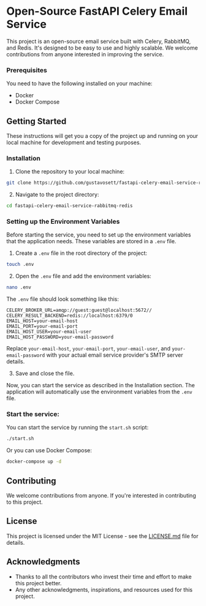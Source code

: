 # Open-Source FastAPI Celery Email Service

This project is an open-source email service built with Celery, RabbitMQ, and Redis. It's designed to be easy to use and highly scalable. We welcome contributions from anyone interested in improving the service.

### Prerequisites

You need to have the following installed on your machine:

- Docker
- Docker Compose

## Getting Started

These instructions will get you a copy of the project up and running on your local machine for development and testing purposes.

### Installation

1. Clone the repository to your local machine:

```bash
git clone https://github.com/gustavosett/fastapi-celery-email-service-rabbitmq-redis.git
```

2. Navigate to the project directory:

```bash
cd fastapi-celery-email-service-rabbitmq-redis
```



### Setting up the Environment Variables

Before starting the service, you need to set up the environment variables that the application needs. These variables are stored in a `.env` file.

1. Create a `.env` file in the root directory of the project:

```bash
touch .env
```

2. Open the `.env` file and add the environment variables:

```bash
nano .env
```

The `.env` file should look something like this:

```env
CELERY_BROKER_URL=amqp://guest:guest@localhost:5672//
CELERY_RESULT_BACKEND=redis://localhost:6379/0
EMAIL_HOST=your-email-host
EMAIL_PORT=your-email-port
EMAIL_HOST_USER=your-email-user
EMAIL_HOST_PASSWORD=your-email-password
```

Replace `your-email-host`, `your-email-port`, `your-email-user`, and `your-email-password` with your actual email service provider's SMTP server details.

3. Save and close the file.

Now, you can start the service as described in the Installation section. The application will automatically use the environment variables from the `.env` file.

### Start the service:

You can start the service by running the `start.sh` script:

```bash
./start.sh
```

Or you can use Docker Compose:

```bash
docker-compose up -d
```

## Contributing

We welcome contributions from anyone. If you're interested in contributing to this project.

## License

This project is licensed under the MIT License - see the [LICENSE.md](LICENSE.md) file for details.

## Acknowledgments

- Thanks to all the contributors who invest their time and effort to make this project better.
- Any other acknowledgments, inspirations, and resources used for this project.
